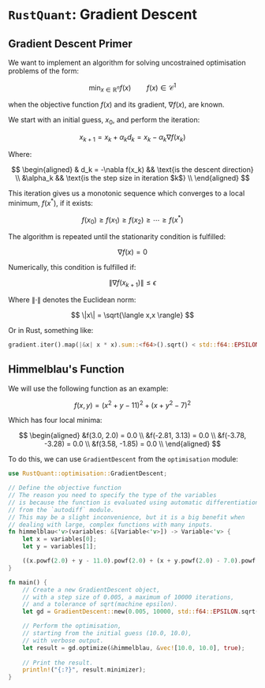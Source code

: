 # `RustQuant`: Gradient Descent

## Gradient Descent Primer  

We want to implement an algorithm for solving uncostrained optimisation problems of the form:

$$
\min_{x \in \mathbb{R}^n} f(x) \qquad f(x) \in \mathcal{C}^1
$$

when the objective function $f(x)$ and its gradient, $\nabla f(x)$, are known.

We start with an initial guess, $x_0$, and perform the iteration:

$$
x_{k+1} = x_k + \alpha_k d_k = x_k - \alpha_k \nabla f(x_k)
$$

Where:

$$
\begin{aligned}
& d_k = -\nabla f(x_k) && \text{is the descent direction} \\
&\alpha_k && \text{is the step size in iteration $k$} \\
\end{aligned}
$$

This iteration gives us a monotonic sequence which converges to a local minimum, $f(x^*)$, if it exists:

$$
f(x_0) \geq f(x_1) \geq f(x_2) \geq \cdots \geq f(x^*)
$$

The algorithm is repeated until the stationarity condition is fulfilled:

$$
\nabla f(x) = 0
$$

Numerically, this condition is fulfilled if:

$$
\| \nabla f(x_{k+1}) \| \leq \epsilon
$$

Where $\|\cdot\|$ denotes the Euclidean norm:

$$
\|x\| = \sqrt{\langle x,x \rangle}
$$

Or in Rust, something like:

```rust
gradient.iter().map(|&x| x * x).sum::<f64>().sqrt() < std::f64::EPSILON.sqrt()
```

## Himmelblau's Function

We will use the following function as an example:

$$
f(x,y) = (x^2 + y - 11)^2 + (x + y^2 - 7)^2
$$

Which has four local minima:

$$
\begin{aligned}
&f(3.0, 2.0) = 0.0 \\
&f(-2.81, 3.13) = 0.0 \\
&f(-3.78, -3.28) = 0.0 \\
&f(3.58, -1.85) = 0.0 \\
\end{aligned}
$$

To do this, we can use `GradientDescent` from the `optimisation` module:

```rust
use RustQuant::optimisation::GradientDescent;

// Define the objective function
// The reason you need to specify the type of the variables
// is because the function is evaluated using automatic differentiation 
// from the `autodiff` module.
// This may be a slight inconvenience, but it is a big benefit when 
// dealing with large, complex functions with many inputs.
fn himmelblau<'v>(variables: &[Variable<'v>]) -> Variable<'v> {
    let x = variables[0];
    let y = variables[1];

    ((x.powf(2.0) + y - 11.0).powf(2.0) + (x + y.powf(2.0) - 7.0).powf(2.0))
}

fn main() {
    // Create a new GradientDescent object,
    // with a step size of 0.005, a maximum of 10000 iterations,
    // and a tolerance of sqrt(machine epsilon).
    let gd = GradientDescent::new(0.005, 10000, std::f64::EPSILON.sqrt() );

    // Perform the optimisation,
    // starting from the initial guess (10.0, 10.0),
    // with verbose output.
    let result = gd.optimize(&himmelblau, &vec![10.0, 10.0], true);
    
    // Print the result.
    println!("{:?}", result.minimizer);
}
```
